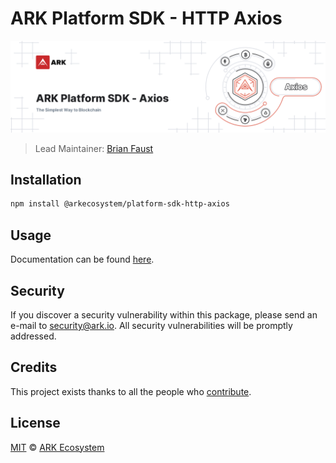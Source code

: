 # ARK Platform SDK - HTTP Axios

<p align="center">
    <img src="./banner.png" />
</p>

> Lead Maintainer: [Brian Faust](https://github.com/faustbrian)

## Installation

```bash
npm install @arkecosystem/platform-sdk-http-axios
```

## Usage

Documentation can be found [here](https://ark.dev/docs/platform-sdk/http/axios).

## Security

If you discover a security vulnerability within this package, please send an e-mail to security@ark.io. All security vulnerabilities will be promptly addressed.

## Credits

This project exists thanks to all the people who [contribute](../../contributors).

## License

[MIT](LICENSE) © [ARK Ecosystem](https://ark.io)
